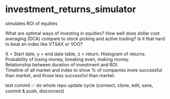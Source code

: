 # investment_returns_simulator
simulates ROI of equities


What are optimal ways of investing in equities? 
How well does dollar cost averaging (DCA) compare to stock picking and active trading?
Is it that hard to beat an index like VTSAX or VOO?

X = Start date, y = end date table, z = return. Histogram of returns. Probability of losing money, breaking even, making money.  
Relationship between duration of investment and ROI.  
Timeline of all market and index to show % of companies more successful than market, and those less successful than market.

test commit ✅
do whole repo update cycle (connect, clone, edit, save, commit & push, disconnect)
